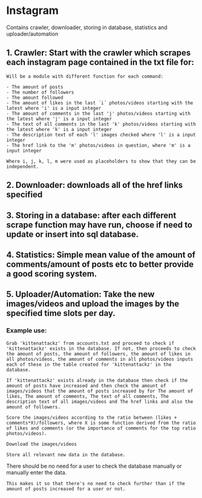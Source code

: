 # Instagram
Contains crawler, downloader, storing in database, statistics and uploader/automation

## 1. Crawler: Start with the crawler which scrapes each instagram page contained in the txt file for: 

	Will be a module with different function for each command:

	- The amount of posts
	- The number of followers
	- The amount followed
	- The amount of likes in the last ´i´ photos/videos starting with the latest where 'i' is a input integer
	- The amount of comments in the last 'j' photos/videos starting with the latest where 'j' is a input integer
	- The text of all comments in the last 'k' photos/videos starting with the latest where 'k' is a input integer
	- The description text of each 'l' images checked where 'l' is a input integer
	- The href link to the 'm' photos/videos in question, where 'm' is a input integer

	Where i, j, k, l, m were used as placeholders to show that they can be independent.


## 2. Downloader: downloads all of the href links specified
	


## 3. Storing in a database: after each different scrape function may have run, choose if need to update or insert into sql database.



## 4. Statistics: Simple mean value of the amount of comments/amount of posts etc to better provide a good scoring system.	



## 5. Uploader/Automation: Take the new images/videos and upload the images by the specified time slots per day.



### Example use:
	
	Grab 'kittenattackz' from accounts.txt and proceed to check if 'kittenattackz' exists in the database. If not, then proceeds to check the amount of posts, the amount of followers, the amount of likes in all photos/videos, the amount of comments in all photos/videos inputs each of these in the table created for 'kittenattackz' in the database.

	If 'kittenattackz' exists already in the database then check if the amount of posts have increased and then check the amount of images/videos that the amount of posts increased by for The amount of likes, The amount of comments, The text of all comments, The description text of all images/videos and The href links and also the amount of followers.

	Score the images/videos according to the ratio between (likes + comments*X)/followers, where X is some function derived from the ratio of likes and comments (or the importance of comments for the top ratio photos/videos).

	Download the images/videos

	Store all relevant new data in the database.





There should be no need for a user to check the database manually or manually enter the data.

	This makes it so that there's no need to check further than if the amount of posts increased for a user or not.